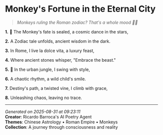 # Monkey's Fortune in the Eternal City

> *Monkeys ruling the Roman zodiac? That's a whole mood 🐒🌟*

**1.** 🐲 The Monkey's fate is sealed, a cosmic dance in the stars,


**2.** A Zodiac tale unfolds, ancient wisdom in the dark.


**3.** In Rome, I live la dolce vita, a luxury feast,


**4.** Where ancient stones whisper, "Embrace the beast."


**5.** 🐒 In the urban jungle, I swing with style,


**6.** A chaotic rhythm, a wild child's smile.


**7.** Destiny's path, a twisted vine, I climb with grace,


**8.** Unleashing chaos, leaving no trace.



---

*Generated on 2025-08-31 at 09:23:11*  
**Creator**: Ricardo Barroca's AI Poetry Agent  
**Themes**: Chinese Astrology • Roman Empire • Monkeys  
**Collection**: A journey through consciousness and reality
